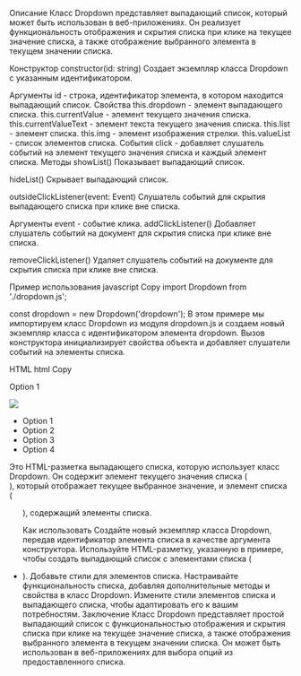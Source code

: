 Описание
Класс Dropdown представляет выпадающий список, который может быть использован в веб-приложениях. Он реализует функциональность отображения и скрытия списка при клике на текущее значение списка, а также отображение выбранного элемента в текущем значении списка.

Конструктор
constructor(id: string)
Создает экземпляр класса Dropdown с указанным идентификатором.

Аргументы
id - строка, идентификатор элемента, в котором находится выпадающий список.
Свойства
this.dropdown - элемент выпадающего списка.
this.currentValue - элемент текущего значения списка.
this.currentValueText - элемент текста текущего значения списка.
this.list - элемент списка.
this.img - элемент изображения стрелки.
this.valueList - список элементов списка.
События
click - добавляет слушатель событий на элемент текущего значения списка и каждый элемент списка.
Методы
showList()
Показывает выпадающий список.

hideList()
Скрывает выпадающий список.

outsideClickListener(event: Event)
Слушатель событий для скрытия выпадающего списка при клике вне списка.

Аргументы
event - событие клика.
addClickListener()
Добавляет слушатель событий на документ для скрытия списка при клике вне списка.

removeClickListener()
Удаляет слушатель событий на документе для скрытия списка при клике вне списка.

Пример использования
javascript
Copy
import Dropdown from './dropdown.js';

const dropdown = new Dropdown('dropdown');
В этом примере мы импортируем класс Dropdown из модуля dropdown.js и создаем новый экземпляр класса с идентификатором элемента dropdown. Вызов конструктора инициализирует свойства объекта и добавляет слушатели событий на элементы списка.

HTML
html
Copy
<div id="dropdown">
  <div class="dropdown__current-value">
    <p>Option 1</p>
    <img src="arrow-down.svg">
  </div>
  <ul>
    <li class="selected">Option 1</li>
    <li>Option 2</li>
    <li>Option 3</li>
    <li>Option 4</li>
  </ul>
</div>
Это HTML-разметка выпадающего списка, которую использует класс Dropdown. Он содержит элемент текущего значения списка (<div class="dropdown__current-value">), который отображает текущее выбранное значение, и элемент списка (<ul>), содержащий элементы списка.

Как использовать
Создайте новый экземпляр класса Dropdown, передав идентификатор элемента списка в качестве аргумента конструктора.
Используйте HTML-разметку, указанную в примере, чтобы создать выпадающий список с элементами списка (<li>).
Добавьте стили для элементов списка.
Настраивайте функциональность списка, добавляя дополнительные методы и свойства в класс Dropdown.
Измените стили элементов списка и выпадающего списка, чтобы адаптировать его к вашим потребностям.
Заключение
Класс Dropdown представляет простой выпадающий список с функциональностью отображения и скрытия списка при клике на текущее значение списка, а также отображения выбранного элемента в текущем значении списка. Он может быть использован в веб-приложениях для выбора опций из предоставленного списка.